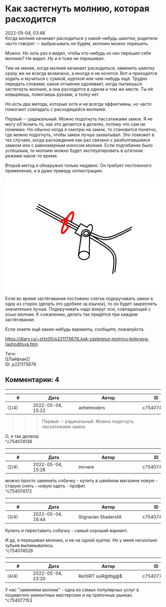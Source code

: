 Как застегнуть молнию, которая расходится
=========================================

  
2022-05-04, 03:46  
 Когда молния начинает расходиться у какой-нибудь шмотки, родители часто говорят -- выбрасывать не будем, молнию можно перешить.   
   
 Можно. Но хоть раз я видел, чтобы кто-нибудь из них перешил себе молнию? Не видел. Ну и я тоже не перешивал.   
   
 Тем не менее, когда молния начинает расходиться, заменить шмотку сразу же не всегда возможно, а иногда и не хочется. Вот и приходится ходить и мучиться с сумкой, курткой или чем-нибудь ещё. Трудно передать словами, какое отчаяние одолевает, когда пытаешься застегнуть молнию, а она расходится в одном и том же месте. Ты её ковыряешь, помогаешь руками, а толку нет.   
   
 Но есть два метода, которые хотя и не всегда эффективны, но часто помогают совладать с расходящейся молнией.   
   
 Первый -- радикальный. Можно подогнуть пассатижами замок. Я не могу об'яснить то, как это делается в деталях, потому что сам не понимаю. Но обычно когда я смотрю на замок, то становится понятно, где можно подогнуть, чтобы замок лучше захватывал. Это поможет в тех случаях, когда расхождение как раз связано с разболтавшимся замком или с равномерным износом молнии. Если подгибание было успешным, то молнию можно будет эксплуатировать в штатном режиме какое-то время.   
   
 Второй метод я обнаружил только недавно. Он требует постоянного применения, и я даже приведу иллюстрацию.   
   
  ![](pics/R2OIv.png)    
 Если во время застёгивания постоянно слегка подкручивать замок в одну из сторон (делать это удобнее за язычок), то он будет закреплять значительно лучше. Подкручивать надо вокруг оси, совпадающей с осью молнии. К сожалению, делать так придётся при каждом застёгивании.   
   
 Если знаете ещё какие-нибудь варианты, сообщите, пожалуйста.   
  
<https://diary.ru/~zHz00/p221175679_kak-zastegnut-molniyu-kotoraya-rashoditsya.htm>  
  
Теги:  
[[Лайфхак]]  
ID: p221175679  


Комментарии: 4
--------------

  


---



|         #         |              Дата              |                     Автор                     |           ID           |
| --- | --- | --- | --- |
| (1/4) | 2022-05-04, 15:22 | anhelmoders | c754074138 |

  
 >>>Первый -- радикальный. Можно подогнуть пассатижами замок.   
   
 О, я так делала)   
 ^c754074138

---



|         #         |              Дата              |                     Автор                     |           ID           |
| --- | --- | --- | --- |
| (2/4) | 2022-05-04, 15:28 | imrvere | c754074172 |

  
 можно просто заменить собачку - купить в швейном магазине новую - старую снять - новую одеть - профит.   
 ^c754074172

---



|         #         |              Дата              |                     Автор                     |           ID           |
| --- | --- | --- | --- |
| (3/4) | 2022-05-04, 16:44 | Stigravian Shaderstill | c754074528 |

  
 Купить и переставить собачку - самый хороший вариант.   
   
 И да, я перешивал молнию, и не на одной куртке. Но у меня несколько зубьев выламывались.   
 ^c754074528

---



|         #         |              Дата              |                     Автор                     |           ID           |
| --- | --- | --- | --- |
| (4/4) | 2022-05-04, 23:20 | RetXiRT suiR@ttig@$ | c754077153 |

  
 У нас "заменяем молнии" - одна из самых популярных услуг в пошивочно-ремонтных мастерских и на тряпочных рынках.   
 ^c754077153